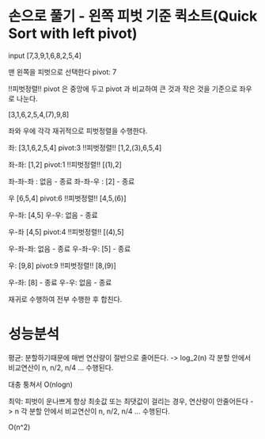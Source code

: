 # 손으로 풀기 - 왼쪽 피벗 기준 퀵소트(Quick Sort with left pivot)

input
[7,3,9,1,6,8,2,5,4]

맨 왼쪽을 피벗으로 선택한다
pivot: 7

!!피벗정렬!!
pivot 은 중앙에 두고
pivot 과 비교하여 큰 것과 작은 것을 기준으로 좌우로 나눈다.

[3,1,6,2,5,4,(7),9,8]

좌와 우에 각각 재귀적으로 피벗정렬을 수행한다.

좌:
[3,1,6,2,5,4]
pivot:3
!!피벗정렬!!
[1,2,(3),6,5,4]

좌-좌:
[1,2]
pivot:1
!!피벗정렬!!
[(1),2]

좌-좌-좌 : 없음 - 종료
좌-좌-우 : [2] - 종료

우
[6,5,4]
pivot:6
!!피벗정렬!!
[4,5,(6)]

우-좌: [4,5]
우-우: 없음 - 종료

우-좌
[4,5]
pivot:4
!!피벗정렬!!
[(4),5]

우-좌-좌: 없음 - 종료
우-좌-우: [5] - 종료

우:
[9,8]
pivot:9
!!피벗정렬!!
[8,(9)]

우-좌: [8] - 종료
우-우: 없음 - 종료

재귀로 수행하여 전부 수행한 후 합친다.

# 성능분석
평균:
분할하기때문에 매번 연산량이 절반으로 줄어든다. -> log_2(n)
각 분할 안에서 비교연산이 n, n/2, n/4 ... 수행된다.

대충 퉁쳐서 O(nlogn)

최악:
피벗이 운나쁘게 항상 최솟값 또는 최댓값이 걸리는 경우, 연산량이 안줄어든다 -> n
각 분할 안에서 비교연산이 n, n/2, n/4 ... 수행된다.

O(n^2)